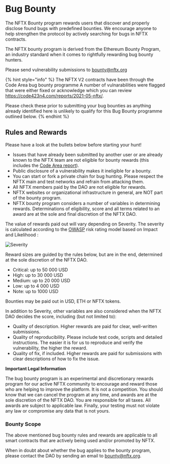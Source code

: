 # Bug Bounty

The NFTX Bounty program rewards users that discover and properly disclose found bugs with predefined bounties. We encourage anyone to help strengthen the protocol by actively searching for bugs in NFTX contracts.  
  
The NFTX bounty program is derived from the Ethereum Bounty Program, an industry standard when it comes to rightfully rewarding bug bounty hunters.  
  
Please send vulnerability submissions to [bounty@nftx.org](mailto:bounty@nftx.org) 

{% hint style="info" %}
The NFTX V2 contracts have been through the Code Area bug bounty programme  A number of vulnarabilities were flagged that were either fixed or acknowledge which you can review https://code423n4.com/reports/2021-05-nftx/. 

Please check these prior to submitting your bug bounties as anything already identified here is unlikely to qualify for this Bug Bounty programme outlined below.
{% endhint %}

## Rules and Rewards

Please have a look at the bullets below before starting your hunt!

* Issues that have already been submitted by another user or are already known to the NFTX team are not eligible for bounty rewards (this includes the [Code Area report](https://code423n4.com/reports/2021-05-nftx/)).
* Public disclosure of a vulnerability makes it ineligible for a bounty.
* You can start or fork a private chain for bug hunting. Please respect the NFTX main and test networks and refrain from attacking them.
* All NFTX members paid by the DAO are not eligible for rewards.
* NFTX websites or organizational infrastructure in general, are NOT part of the bounty program.
* NFTX bounty program considers a number of variables in determining rewards. Determinations of eligibility, score and all terms related to an award are at the sole and final discretion of the NFTX DAO.

The value of rewards paid out will vary depending on Severity. The severity is calculated according to the [OWASP](https://www.owasp.org/index.php/OWASP_Risk_Rating_Methodology) risk rating model based on Impact and Likelihood :

![Severity](https://lh3.googleusercontent.com/B-RaTD0aLBUht3y-NEPSja8vhSyncCHm28gWdE2uIjEfYjL4ceG9kEbcSR2n5IBAExH8uj57jamcoI6eY_ewLfRGBaIdZQD9dYGoQ56rDFA1WGYFEC9JIKRWHjGpog9yYL6OvvVt)

Reward sizes are guided by the rules below, but are in the end, determined at the sole discretion of the NFTX DAO.

* Critical: up to 50 000 USD
* High: up to 30 000 USD
* Medium: up to 20 000 USD
* Low: up to 4 000 USD
* Note: up to 1000 USD

Bounties may be paid out in USD, ETH or NFTX tokens.

In addition to Severity, other variables are also considered when the NFTX DAO  decides the score, including \(but not limited to\):

* Quality of description. Higher rewards are paid for clear, well-written submissions.
* Quality of reproducibility. Please include test code, scripts and detailed instructions. The easier it is for us to reproduce and verify the vulnerability, the higher the reward.
* Quality of fix, if included. Higher rewards are paid for submissions with clear descriptions of how to fix the issue.

**Important Legal Information**

The bug bounty program is an experimental and discretionary rewards program for our active NFTX community to encourage and reward those who are helping to improve the platform. It is not a competition. You should know that we can cancel the program at any time, and awards are at the sole discretion of the NFTX DAO. You are responsible for all taxes. All awards are subject to applicable law. Finally, your testing must not violate any law or compromise any data that is not yours.

### Bounty Scope

The above mentioned bug bounty rules and rewards are applicable to all smart contracts that are actively being used and/or promoted by NFTX.

When in doubt about whether the bug applies to the bounty program, please contact the DAO by sending an email to [bounty@nftx.org](mailto:bounty@nftx.org).

